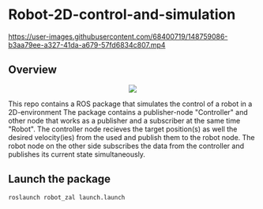 # Robot-2D-control-and-simulation


https://user-images.githubusercontent.com/68400719/148759086-b3aa79ee-a327-41da-a679-57fd6834c807.mp4


## Overview
<p align="center">
    <img src="https://user-images.githubusercontent.com/68400719/148756248-94311fa8-1d31-414e-b85a-387a8166607b.png"/>
</p>
This repo contains a ROS package that simulates the control of a robot in a 2D-environment
The package contains a publisher-node "Controller" and other node that works as a publisher and a subscriber at the same time "Robot".
The controller node recieves the target position(s) as well the desired velocity(ies) from the used and publish them to the robot node. The robot node on the other side subscribes the data from the controller and publishes its current state simultaneously. 

## Launch the package
```
roslaunch robot_zal launch.launch
```
